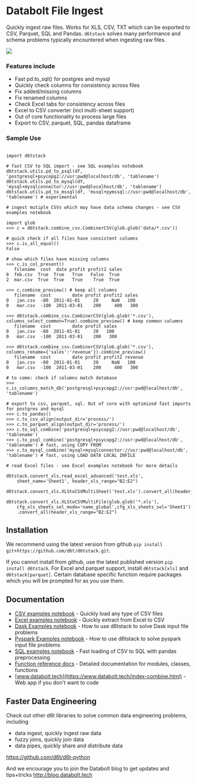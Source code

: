 # Databolt File Ingest

Quickly ingest raw files. Works for XLS, CSV, TXT which can be exported to CSV, Parquet, SQL and Pandas. `d6tstack` solves many performance and schema problems typically encountered when ingesting raw files. 

![](https://www.databolt.tech/images/combiner-landing-git.png)

### Features include

* Fast pd.to_sql() for postgres and mysql
* Quickly check columns for consistency across files
* Fix added/missing columns
* Fix renamed columns
* Check Excel tabs for consistency across files
* Excel to CSV converter (incl multi-sheet support)
* Out of core functionality to process large files
* Export to CSV, parquet, SQL, pandas dataframe

### Sample Use

```

import d6tstack

# fast CSV to SQL import - see SQL examples notebook
d6tstack.utils.pd_to_psql(df, 'postgresql+psycopg2://usr:pwd@localhost/db', 'tablename')
d6tstack.utils.pd_to_mysql(df, 'mysql+mysqlconnector://usr:pwd@localhost/db', 'tablename')
d6tstack.utils.pd_to_mssql(df, 'mssql+pymssql://usr:pwd@localhost/db', 'tablename') # experimental

# ingest mutiple CSVs which may have data schema changes - see CSV examples notebook

import glob
>>> c = d6tstack.combine_csv.CombinerCSV(glob.glob('data/*.csv'))

# quick check if all files have consistent columns
>>> c.is_all_equal()
False

# show which files have missing columns
>>> c.is_col_present()
   filename  cost  date profit profit2 sales
0  feb.csv  True  True   True   False  True
2  mar.csv  True  True   True    True  True

>>> c.combine_preview() # keep all columns
   filename  cost        date profit profit2 sales
0   jan.csv  -80  2011-01-01     20     NaN   100
0   mar.csv  -100  2011-03-01    200     400   300

>>> d6tstack.combine_csv.CombinerCSV(glob.glob('*.csv'), columns_select_common=True).combine_preview() # keep common columns
   filename  cost        date profit sales
0   jan.csv  -80  2011-01-01     20   100
0   mar.csv  -100  2011-03-01    200   300

>>> d6tstack.combine_csv.CombinerCSV(glob.glob('*.csv'), columns_rename={'sales':'revenue'}).combine_preview()
   filename  cost        date profit profit2 revenue
0   jan.csv  -80  2011-01-01     20     NaN   100
0   mar.csv  -100  2011-03-01    200     400   300

# to come: check if columns match database
>>> c.is_columns_match_db('postgresql+psycopg2://usr:pwd@localhost/db', 'tablename')

# export to csv, parquet, sql. Out of core with optimized fast imports for postgres and mysql
>>> c.to_pandas()
>>> c.to_csv_align(output_dir='process/')
>>> c.to_parquet_align(output_dir='process/')
>>> c.to_sql_combine('postgresql+psycopg2://usr:pwd@localhost/db', 'tablename')
>>> c.to_psql_combine('postgresql+psycopg2://usr:pwd@localhost/db', 'tablename') # fast, using COPY FROM
>>> c.to_mysql_combine('mysql+mysqlconnector://usr:pwd@localhost/db', 'tablename') # fast, using LOAD DATA LOCAL INFILE

# read Excel files - see Excel examples notebook for more details

d6tstack.convert_xls.read_excel_advanced('test.xls',
    sheet_name='Sheet1', header_xls_range="B2:E2")

d6tstack.convert_xls.XLStoCSVMultiSheet('test.xls').convert_all(header_xls_range="B2:E2")

d6tstack.convert_xls.XLStoCSVMultiFile(glob.glob('*.xls'), 
    cfg_xls_sheets_sel_mode='name_global',cfg_xls_sheets_sel='Sheet1')
    .convert_all(header_xls_range="B2:E2")

```


## Installation

We recommend using the latest version from github `pip install git+https://github.com/d6t/d6tstack.git`. 

If you cannot install from github, use the latest published version `pip install d6tstack`. For Excel and parquet support, install `d6tstack[xls]` and `d6tstack[parquet]`. Certain database specific function require packages which you will be prompted for as you use them.


## Documentation

*  [CSV examples notebook](https://github.com/d6t/d6tstack/blob/master/examples-csv.ipynb) - Quickly load any type of CSV files
*  [Excel examples notebook](https://github.com/d6t/d6tstack/blob/master/examples-excel.ipynb) - Quickly extract from Excel to CSV 
*  [Dask Examples notebook](https://github.com/d6t/d6tstack/blob/master/examples-dask.ipynb) - How to use d6tstack to solve Dask input file problems
*  [Pyspark Examples notebook](https://github.com/d6t/d6tstack/blob/master/examples-pyspark.ipynb) - How to use d6tstack to solve pyspark input file problems
*  [SQL examples notebook](https://github.com/d6t/d6tstack/blob/master/examples-sql.ipynb) - Fast loading of CSV to SQL with pandas preprocessing
*  [Function reference docs](http://d6tstack.readthedocs.io/en/latest/py-modindex.html) - Detailed documentation for modules, classes, functions
*  [www.databolt.tech](https://www.databolt.tech/index-combine.html) - Web app if you don't want to code

## Faster Data Engineering

Check out other d6t libraries to solve common data engineering problems, including  
* data ingest, quickly ingest raw data
* fuzzy joins, quickly join data
* data pipes, quickly share and distribute data

https://github.com/d6t/d6t-python

And we encourage you to join the Databolt blog to get updates and tips+tricks http://blog.databolt.tech
